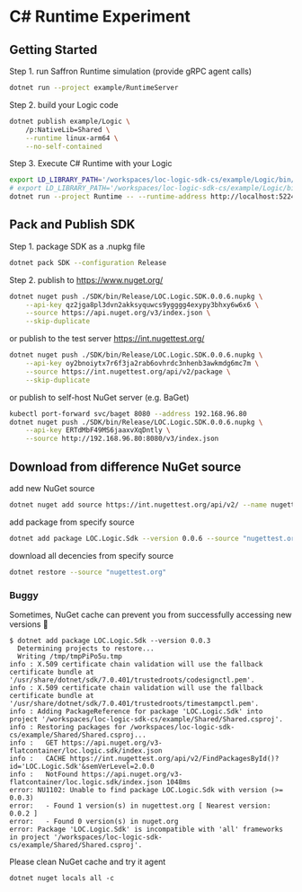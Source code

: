 # C# Runtime Experiment

## Getting Started

Step 1. run Saffron Runtime simulation (provide gRPC agent calls)

```bash
dotnet run --project example/RuntimeServer
```

Step 2. build your Logic code

```bash
dotnet publish example/Logic \
    /p:NativeLib=Shared \
    --runtime linux-arm64 \
    --no-self-contained
```

Step 3. Execute C# Runtime with your Logic

```bash
export LD_LIBRARY_PATH='/workspaces/loc-logic-sdk-cs/example/Logic/bin/Debug/net7.0/linux-arm64/publish'
# export LD_LIBRARY_PATH='/workspaces/loc-logic-sdk-cs/example/Logic/bin/release/net7.0/linux-arm64/publish'
dotnet run --project Runtime -- --runtime-address http://localhost:5224 --execution-id 0 --task-id 0
```

## Pack and Publish SDK

Step 1. package SDK as a .nupkg file

```bash
dotnet pack SDK --configuration Release
```

Step 2.
publish to https://www.nuget.org/

```bash
dotnet nuget push ./SDK/bin/Release/LOC.Logic.SDK.0.0.6.nupkg \
    --api-key qz2jga8pl3dvn2akksyquwcs9ygggg4exypy3bhxy6w6x6 \
    --source https://api.nuget.org/v3/index.json \
    --skip-duplicate
```

or publish to the test server https://int.nugettest.org/

```bash
dotnet nuget push ./SDK/bin/Release/LOC.Logic.SDK.0.0.6.nupkg \
    --api-key oy2bnoiytx7r6f3ja2rab6ovhrdc3nhenb3awkmdg6mc7m \
    --source https://int.nugettest.org/api/v2/package \
    --skip-duplicate
```

or publish to self-host NuGet server (e.g. BaGet)

```bash
kubectl port-forward svc/baget 8080 --address 192.168.96.80
dotnet nuget push ./SDK/bin/Release/LOC.Logic.SDK.0.0.6.nupkg \
    --api-key ERTdMbF49MS6jaaxvXqDntly \
    --source http://192.168.96.80:8080/v3/index.json
```

## Download from difference NuGet source

add new NuGet source

```bash
dotnet nuget add source https://int.nugettest.org/api/v2/ --name nugettest.org
```

add package from specify source

```bash
dotnet add package LOC.Logic.Sdk --version 0.0.6 --source "nugettest.org"
```

download all decencies from specify source

```bash
dotnet restore --source "nugettest.org"
```

### Buggy

Sometimes, NuGet cache can prevent you from successfully accessing new versions 🥲

```
$ dotnet add package LOC.Logic.Sdk --version 0.0.3
  Determining projects to restore...
  Writing /tmp/tmpPiPo5u.tmp
info : X.509 certificate chain validation will use the fallback certificate bundle at '/usr/share/dotnet/sdk/7.0.401/trustedroots/codesignctl.pem'.
info : X.509 certificate chain validation will use the fallback certificate bundle at '/usr/share/dotnet/sdk/7.0.401/trustedroots/timestampctl.pem'.
info : Adding PackageReference for package 'LOC.Logic.Sdk' into project '/workspaces/loc-logic-sdk-cs/example/Shared/Shared.csproj'.
info : Restoring packages for /workspaces/loc-logic-sdk-cs/example/Shared/Shared.csproj...
info :   GET https://api.nuget.org/v3-flatcontainer/loc.logic.sdk/index.json
info :   CACHE https://int.nugettest.org/api/v2/FindPackagesById()?id='LOC.Logic.Sdk'&semVerLevel=2.0.0
info :   NotFound https://api.nuget.org/v3-flatcontainer/loc.logic.sdk/index.json 1048ms
error: NU1102: Unable to find package LOC.Logic.Sdk with version (>= 0.0.3)
error:   - Found 1 version(s) in nugettest.org [ Nearest version: 0.0.2 ]
error:   - Found 0 version(s) in nuget.org
error: Package 'LOC.Logic.Sdk' is incompatible with 'all' frameworks in project '/workspaces/loc-logic-sdk-cs/example/Shared/Shared.csproj'.
```

Please clean NuGet cache and try it agent

```
dotnet nuget locals all -c
```
